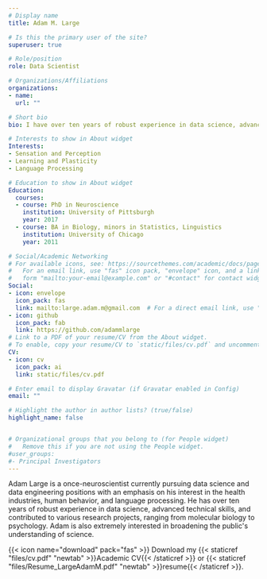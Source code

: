 ```yaml
---
# Display name
title: Adam M. Large

# Is this the primary user of the site?
superuser: true

# Role/position
role: Data Scientist

# Organizations/Affiliations
organizations:
- name: 
  url: ""

# Short bio
bio: I have over ten years of robust experience in data science, advanced technical skills, and contributed to various research projects, ranging from molecular biology to psychology. 

# Interests to show in About widget
Interests:
- Sensation and Perception
- Learning and Plasticity
- Language Processing

# Education to show in About widget
Education:
  courses:
  - course: PhD in Neuroscience
    institution: University of Pittsburgh
    year: 2017
  - course: BA in Biology, minors in Statistics, Linguistics
    institution: University of Chicago
    year: 2011

# Social/Academic Networking
# For available icons, see: https://sourcethemes.com/academic/docs/page-builder/#icons
#   For an email link, use "fas" icon pack, "envelope" icon, and a link in the
#   form "mailto:your-email@example.com" or "#contact" for contact widget.
Social:
- icon: envelope
  icon_pack: fas
  link: mailto:large.adam.m@gmail.com  # For a direct email link, use "mailto:test@example.org".
- icon: github
  icon_pack: fab
  link: https://github.com/adammlarge
# Link to a PDF of your resume/CV from the About widget.
# To enable, copy your resume/CV to `static/files/cv.pdf` and uncomment the lines below.
CV:
- icon: cv
  icon_pack: ai
  link: static/files/cv.pdf

# Enter email to display Gravatar (if Gravatar enabled in Config)
email: ""

# Highlight the author in author lists? (true/false)
highlight_name: false


# Organizational groups that you belong to (for People widget)
#   Remove this if you are not using the People widget.
#user_groups:
#- Principal Investigators
---
```


Adam Large is a once-neuroscientist currently pursuing data science and data engineering positions with an emphasis on his interest in the health industries, human behavior, and language processing. He has over ten years of robust experience in data science, advanced technical skills, and contributed to various research projects, ranging from molecular biology to psychology. Adam is also extremely interested in broadening the public's understanding of science.

{{< icon name="download" pack="fas" >}} Download my {{< staticref "files/cv.pdf" "newtab" >}}Academic CV{{< /staticref >}} or {{< staticref "files/Resume_LargeAdamM.pdf" "newtab" >}}resume{{< /staticref >}}.
